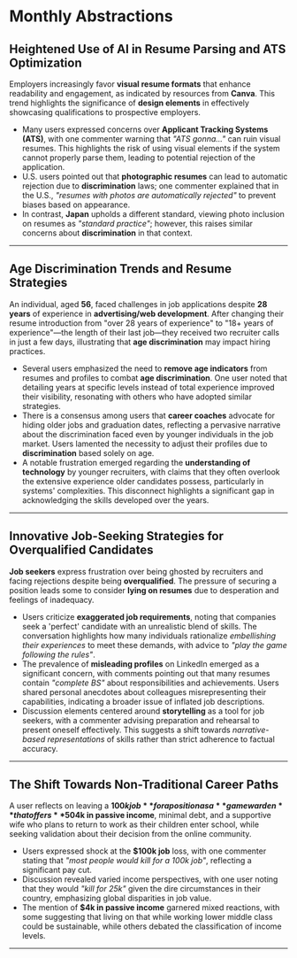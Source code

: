 # Monthly Abstractions

## Heightened Use of AI in Resume Parsing and ATS Optimization

Employers increasingly favor **visual resume formats** that enhance readability and engagement, as indicated by resources from **Canva**. This trend highlights the significance of **design elements** in effectively showcasing qualifications to prospective employers.

- Many users expressed concerns over **Applicant Tracking Systems (ATS)**, with one commenter warning that *"ATS gonna..."* can ruin visual resumes. This highlights the risk of using visual elements if the system cannot properly parse them, leading to potential rejection of the application.
- U.S. users pointed out that **photographic resumes** can lead to automatic rejection due to **discrimination** laws; one commenter explained that in the U.S., *"resumes with photos are automatically rejected"* to prevent biases based on appearance.
- In contrast, **Japan** upholds a different standard, viewing photo inclusion on resumes as *"standard practice"*; however, this raises similar concerns about **discrimination** in that context.

---

## Age Discrimination Trends and Resume Strategies

An individual, aged **56**, faced challenges in job applications despite **28 years** of experience in **advertising/web development**. After changing their resume introduction from "over 28 years of experience" to "18+ years of experience"—the length of their last job—they received two recruiter calls in just a few days, illustrating that **age discrimination** may impact hiring practices.

- Several users emphasized the need to **remove age indicators** from resumes and profiles to combat **age discrimination**. One user noted that detailing years at specific levels instead of total experience improved their visibility, resonating with others who have adopted similar strategies.
- There is a consensus among users that **career coaches** advocate for hiding older jobs and graduation dates, reflecting a pervasive narrative about the discrimination faced even by younger individuals in the job market. Users lamented the necessity to adjust their profiles due to **discrimination** based solely on age.
- A notable frustration emerged regarding the **understanding of technology** by younger recruiters, with claims that they often overlook the extensive experience older candidates possess, particularly in systems' complexities. This disconnect highlights a significant gap in acknowledging the skills developed over the years.

---

## Innovative Job-Seeking Strategies for Overqualified Candidates

**Job seekers** express frustration over being ghosted by recruiters and facing rejections despite being **overqualified**. The pressure of securing a position leads some to consider **lying on resumes** due to desperation and feelings of inadequacy.

- Users criticize **exaggerated job requirements**, noting that companies seek a 'perfect' candidate with an unrealistic blend of skills. The conversation highlights how many individuals rationalize *embellishing their experiences* to meet these demands, with advice to *"play the game following the rules"*.
- The prevalence of **misleading profiles** on LinkedIn emerged as a significant concern, with comments pointing out that many resumes contain *"complete BS"* about responsibilities and achievements. Users shared personal anecdotes about colleagues misrepresenting their capabilities, indicating a broader issue of inflated job descriptions.
- Discussion elements centered around **storytelling** as a tool for job seekers, with a commenter advising preparation and rehearsal to present oneself effectively. This suggests a shift towards *narrative-based representations* of skills rather than strict adherence to factual accuracy.

---

## The Shift Towards Non-Traditional Career Paths

A user reflects on leaving a **$100k job** for a position as a **game warden** that offers **50% less pay**, prioritizing **happiness** over money. They highlight **$4k in passive income**, minimal debt, and a supportive wife who plans to return to work as their children enter school, while seeking validation about their decision from the online community.

- Users expressed shock at the **$100k job** loss, with one commenter stating that *"most people would kill for a 100k job"*, reflecting a significant pay cut. 
- Discussion revealed varied income perspectives, with one user noting that they would *"kill for 25k"* given the dire circumstances in their country, emphasizing global disparities in job value. 
- The mention of **$4k in passive income** garnered mixed reactions, with some suggesting that living on that while working lower middle class could be sustainable, while others debated the classification of income levels.

---

